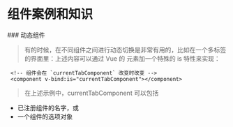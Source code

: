 # 组件案例和知识

 ### 动态组件
 
 > 有的时候，在不同组件之间进行动态切换是非常有用的，比如在一个多标签的界面里：上述内容可以通过 Vue 的 <component> 元素加一个特殊的 is 特性来实现：
  
 ```
  <!-- 组件会在 `currentTabComponent` 改变时改变 -->
  <component v-bind:is="currentTabComponent"></component>
 ```
 
 > 在上述示例中，currentTabComponent 可以包括

 - 已注册组件的名字，或
 - 一个组件的选项对象
